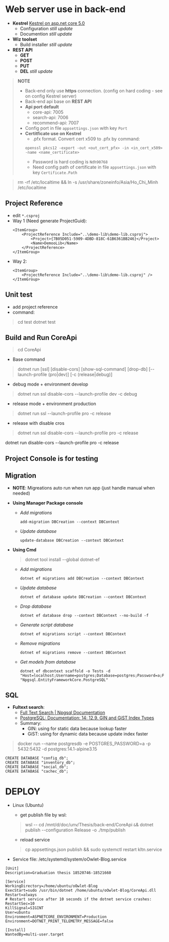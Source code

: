 # Web server use in back-end
* **Kestrel** [Kestrel on asp.net core 5.0](https://docs.microsoft.com/en-us/aspnet/core/fundamentals/servers/kestrel?view=aspnetcore-5.0)
    - Configuration *still update*
    - Documention *still update*
* **Wiz toolset**
    - Build installer *still update*
* **REST API**
    - **GET**
    - **POST**
    - **PUT**
    - **DEL**
    *still update*

> **NOTE**
> * Back-end only use **https** connection. (config on hard coding - see on config Kestrel server)
> * Back-end api base on **REST API**
> * **Api port default**
>   - core-api: 7005
>   - search-api: 7006
>   - recommend-api: 7007
> * Config port in file ``appsettings.json`` with key ``Port``
> * **Certitficate use on Kestrel**
>   - .pfx format. Convert cert x509 to .pfx by command:
>   ```
>   openssl pkcs12 -export -out <out_cert_pfx> -in <in_cert_x509> -name <name_certificate>
>   ```
>   - Password is hard coding is ``Ndh90768``
>   - Need config path of certificate in file ``appsettings.json`` with key ``Certificate.Path``

> rm -rf /etc/localtime && ln -s /usr/share/zoneinfo/Asia/Ho_Chi_Minh /etc/localtime

## Project Reference
- edit `*.csproj`
- Way 1 (Need generate ProjectGuid):
    ```
    <ItemGroup>
        <ProjectReference Include="..\demo-lib\demo-lib.csproj">
            <Project>{7B05D051-5909-4DBD-818C-61B6361BB246}</Project>
            <Name>DemooLib</Name>
        </ProjectReference>
    </ItemGroup>
    ```
- Way 2:
    ```
    <ItemGroup>
        <ProjectReference Include="..\demo-lib\demo-lib.csproj" />
    </ItemGroup>
    ```
## Unit test
- add project reference
- command:
> cd test
> dotnet test

## Build and Run CoreApi
> cd CoreApi
- Base command
> dotnet run [ssl] [disable-cors] [show-sql-command] [drop-db] [--launch-profile (pro|dev)] [-c (release|debug)]
- debug mode + environment develop
> dotnet run ssl disable-cors --launch-profile dev -c debug
- release mode + environment production
> dotnet run ssl --launch-profile pro -c release
- release with disable cros
> dotnet run ssl disable-cors --launch-profile pro -c release

dotnet run disable-cors --launch-profile pro -c release

## Project Console is for testing

## Migration
- **NOTE**: Migreations auto run when run app (just handle manual when needed)
- **Using Manager Package console**
	- *Add migrations*
		```
		add-migration DBCreation --context DBContext
		```
	- *Update database*
		```
		update-database DBCreation --context DBContext
		```

- **Using Cmd**
	> dotnet tool install --global dotnet-ef
	- *Add migrations*
		```
		dotnet ef migrations add DBCreation --context DBContext
		```
	- *Update database*
		```
		dotnet ef database update DBCreation --context DBContext
		```
	- *Drop database*
		```
		dotnet ef database drop --context DBContext --no-build -f
		```
	- *Generate script database*
		```
		dotnet ef migrations script --context DBContext
		```
	- *Remove migrations*
		```
		dotnet ef migrations remove --context DBContext
		```
	- *Get models from database*
		```
		dotnet ef dbcontext scaffold -o Tests -d "Host=localhost;Username=postgres;Database=postgres;Password=a;Port=5432" "Npgsql.EntityFrameworkCore.PostgreSQL"
		```
## SQL
- **Fultext search**:
	- [Full Text Search | Npgsql Documentation](https://www.npgsql.org/efcore/mapping/full-text-search.html?tabs=pg12%2Cv5)
	- [PostgreSQL: Documentation: 14: 12.9. GIN and GiST Index Types](https://www.postgresql.org/docs/14/textsearch-indexes.html)
	- Summary:
		- GIN: using for static data because lookup faster
		- GiST: using for dynamic data because update index faster
> docker run --name postgresdb -e POSTGRES_PASSWORD=a -p 5432:5432 -d postgres:14.1-alpine3.15
```
CREATE DATABASE "config_db";
CREATE DATABASE "inventory_db";
CREATE DATABASE "social_db";
CREATE DATABASE "cachec_db";
```

# DEPLOY
- Linux (Ubuntu)
	- get publish file by wsl:
	> wsl -- cd /mnt/d/doc/unv/Thesis/back-end/CoreApi `&`& dotnet publish --configuration Release -o ./tmp/publish
	- reload service
	> cp appsettings.json publish && sudo systemctl restart kltn.service
	
- Service file: /etc/systemd/system/oOwlet-Blog.service
```
[Unit]
Description=Graduation thesis 18520746-18521660

[Service]
WorkingDirectory=/home/ubuntu/oOwlet-Blog
ExecStart=sudo /usr/bin/dotnet /home/ubuntu/oOwlet-Blog/CoreApi.dll
Restart=always
# Restart service after 10 seconds if the dotnet service crashes:
RestartSec=10
KillSignal=SIGINT
User=ubuntu
Environment=ASPNETCORE_ENVIRONMENT=Production
Environment=DOTNET_PRINT_TELEMETRY_MESSAGE=false

[Install]
WantedBy=multi-user.target
```